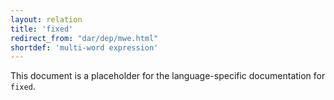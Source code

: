 ```yaml
---
layout: relation
title: 'fixed'
redirect_from: "dar/dep/mwe.html"
shortdef: 'multi-word expression'
---
```


This document is a placeholder for the language-specific documentation
for `fixed`.
